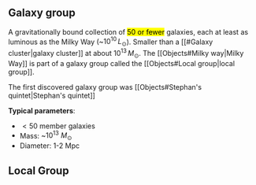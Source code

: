 ## Galaxy group
A gravitationally bound collection of <mark class="hltr-grey">50 or fewer</mark> galaxies, each at least as luminous as the Milky Way (~$10^{10}\, L_\odot$). Smaller than a [[#Galaxy cluster|galaxy cluster]] at about $10^{13}\, M_\odot$. The [[Objects#Milky way|Milky Way]] is part of a galaxy group called the [[Objects#Local group|local group]].

The first discovered galaxy group was [[Objects#Stephan's quintet|Stephan's quintet]]

**Typical parameters**:
- $<50$ member galaxies
- Mass: ~$10^{13}$ $M_\odot$ 
- Diameter: 1-2 Mpc


## Local Group
